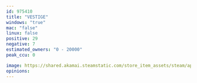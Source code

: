 ```yaml
---
id: 975410
title: "VESTIGE"
windows: "true"
mac: "false"
linux: false
positive: 29
negative: 7
estimated_owners: "0 - 20000"
peak_ccu: 0

image: https://shared.akamai.steamstatic.com/store_item_assets/steam/apps/975410/header.jpg?t=1549914444
opinions:
---
```

